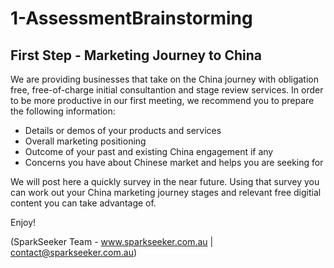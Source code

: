 # 1-AssessmentBrainstorming

## First Step - Marketing Journey to China

We are providing businesses that take on the China journey with obligation free, free-of-charge initial consultantion and stage review services. 
In order to be more productive in our first meeting, we recommend you to prepare the following information:

* Details or demos of your products and services
* Overall marketing positioning
* Outcome of your past and existing China engagement if any
* Concerns you have about Chinese market and helps you are seeking for

We will post here a quickly survey in the near future. Using that survey you can work out your China marketing journey stages and relevant free digitial content you can take advantage of.

Enjoy!

(SparkSeeker Team - www.sparkseeker.com.au | contact@sparkseeker.com.au)
